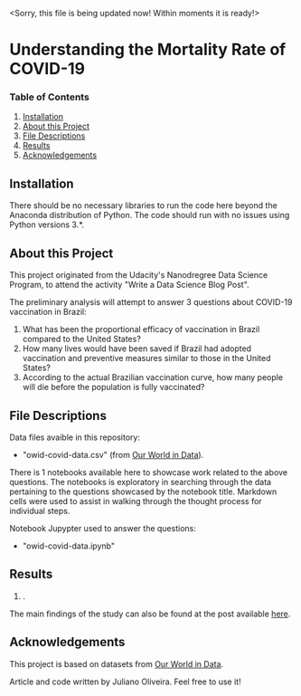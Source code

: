 <Sorry, this file is being updated now! Within moments it is ready!>

Understanding the Mortality Rate of COVID-19
============================================

### Table of Contents

1. [Installation](#installation)
2. [About this Project](#motivation)
3. [File Descriptions](#files)
4. [Results](#results)
5. [Acknowledgements](#acknowledgements)

## Installation <a name="installation"></a>

There should be no necessary libraries to run the code here beyond the Anaconda distribution of Python. The code should run with no issues using Python versions 3.*.

## About this Project<a name="motivation"></a>

This project originated from the Udacity's Nanodregree Data Science Program, to attend the activity "Write a Data Science Blog Post".

The preliminary analysis will attempt to answer 3 questions about COVID-19 vaccination in Brazil:

1. What has been the proportional efficacy of vaccination in Brazil compared to the United States?
2. How many lives would have been saved if Brazil had adopted vaccination and preventive measures similar to those in the United States?
3. According to the actual Brazilian vaccination curve, how many people will die before the population is fully vaccinated? 

## File Descriptions <a name="files"></a>

Data files avaible in this repository:

- "owid-covid-data.csv" (from [Our World in Data](https://ourworldindata.org/covid-vaccinations)).

There is 1 notebooks available here to showcase work related to the above questions.  The notebooks is exploratory in searching through the data pertaining to the questions showcased by the notebook title.  Markdown cells were used to assist in walking through the thought process for individual steps.  

Notebook Jupypter used to answer the questions:

- "owid-covid-data.ipynb"

## Results<a name="results"></a>

1. .

The main findings of the study can also be found at the post available [here](https://datacgi.medium.com/understanding-the-mortality-rate-of-covid-19-5ac715c5bfcb).

## Acknowledgements<a name="acknowledgements"></a>

This project is based on datasets from [Our World in Data](https://ourworldindata.org).

Article and code written by Juliano Oliveira. Feel free to use it!
